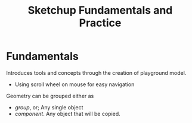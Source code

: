 ﻿---
tags: sense, landscape, garden, sketchup
title: Sketchup Fundamentals and Practice
type: note
---
# Fundamentals

Introduces tools and concepts through the creation of playground model.

- Using scroll wheel on mouse for easy navigation

Geometry can be grouped either as 

- _group_, or;
    Any single object
-  _component_.
    Any object that will be copied.